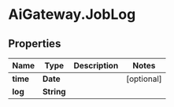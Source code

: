 # AiGateway.JobLog

## Properties
Name | Type | Description | Notes
------------ | ------------- | ------------- | -------------
**time** | **Date** |  | [optional] 
**log** | **String** |  | 


